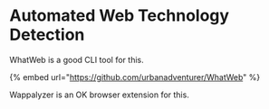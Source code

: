 # Automated Web Technology Detection

WhatWeb is a good CLI tool for this.

{% embed url="https://github.com/urbanadventurer/WhatWeb" %}

Wappalyzer is an OK browser extension for this.

